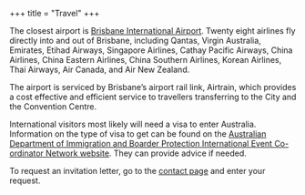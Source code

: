 +++
title = "Travel"
+++

The closest airport is [Brisbane International Airport](http://www.bne.com.au). Twenty eight airlines fly directly into and out of Brisbane, including Qantas, Virgin Australia, Emirates, Etihad Airways, Singapore Airlines, Cathay Pacific Airways, China Airlines, China Eastern Airlines, China Southern Airlines, Korean Airlines, Thai Airways, Air Canada, and Air New Zealand.

The airport is serviced by Brisbane’s airport rail link, Airtrain, which provides a cost effective and efficient service to travellers transferring to the City and the Convention Centre.

International visitors most likely will need a visa to enter Australia. Information on the type of visa to get can be found on the [Australian Department of Immigration and Boarder Protection International Event Co-ordinator Network website](http://www.homeaffairs.gov.au/Busi/Trav/Conf). They can provide advice if needed.

To request an invitation letter, go to the [contact page](contact) and enter your request.
